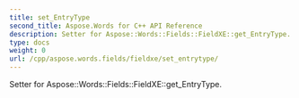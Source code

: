 ```yaml
---
title: set_EntryType
second_title: Aspose.Words for C++ API Reference
description: Setter for Aspose::Words::Fields::FieldXE::get_EntryType. 
type: docs
weight: 0
url: /cpp/aspose.words.fields/fieldxe/set_entrytype/
---
```


Setter for Aspose::Words::Fields::FieldXE::get_EntryType. 

